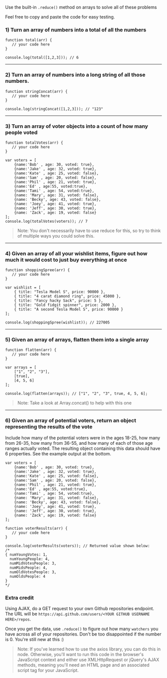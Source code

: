 Use the built-in `.reduce()` method on arrays to solve all of these problems

Feel free to copy and paste the code for easy testing.

### **1) Turn an array of numbers into a total of all the numbers**

```
function total(arr) {
   // your code here
}

console.log(total([1,2,3])); // 6

```

---

### **2) Turn an array of numbers into a long string of all those numbers.**

```
function stringConcat(arr) {
   // your code here
}

console.log(stringConcat([1,2,3])); // "123"

```

---

### **3) Turn an array of voter objects into a count of how many people voted**

```
function totalVotes(arr) {
   // your code here
}

var voters = [
    {name:'Bob' , age: 30, voted: true},
    {name:'Jake' , age: 32, voted: true},
    {name:'Kate' , age: 25, voted: false},
    {name:'Sam' , age: 20, voted: false},
    {name:'Phil' , age: 21, voted: true},
    {name:'Ed' , age:55, voted:true},
    {name:'Tami' , age: 54, voted:true},
    {name: 'Mary', age: 31, voted: false},
    {name: 'Becky', age: 43, voted: false},
    {name: 'Joey', age: 41, voted: true},
    {name: 'Jeff', age: 30, voted: true},
    {name: 'Zack', age: 19, voted: false}
];
console.log(totalVotes(voters)); // 7

```

> Note: You don't necessarily have to use reduce for this, so try to think of multiple ways you could solve this.
> 

---

### **4) Given an array of all your wishlist items, figure out how much it would cost to just buy everything at once**

```
function shoppingSpree(arr) {
   // your code here
}

var wishlist = [
    { title: "Tesla Model S", price: 90000 },
    { title: "4 carat diamond ring", price: 45000 },
    { title: "Fancy hacky Sack", price: 5 },
    { title: "Gold fidgit spinner", price: 2000 },
    { title: "A second Tesla Model S", price: 90000 }
];

console.log(shoppingSpree(wishlist)); // 227005

```

---

### **5) Given an array of arrays, flatten them into a single array**

```
function flatten(arr) {
   // your code here
}

var arrays = [
    ["1", "2", "3"],
    [true],
    [4, 5, 6]
];

console.log(flatten(arrays)); // ["1", "2", "3", true, 4, 5, 6];

```

> Note: Take a look at Array.concat() to help with this one
> 

---

### **6) Given an array of potential voters, return an object representing the results of the vote**

Include how many of the potential voters were in the ages 18-25, how many from 26-35, how many from 36-55, and how many of each of those age ranges actually voted. The resulting object containing this data should have 6 properties. See the example output at the bottom.

```
var voters = [
    {name:'Bob' , age: 30, voted: true},
    {name:'Jake' , age: 32, voted: true},
    {name:'Kate' , age: 25, voted: false},
    {name:'Sam' , age: 20, voted: false},
    {name:'Phil' , age: 21, voted: true},
    {name:'Ed' , age:55, voted:true},
    {name:'Tami' , age: 54, voted:true},
    {name: 'Mary', age: 31, voted: false},
    {name: 'Becky', age: 43, voted: false},
    {name: 'Joey', age: 41, voted: true},
    {name: 'Jeff', age: 30, voted: true},
    {name: 'Zack', age: 19, voted: false}
];

function voterResults(arr) {
   // your code here
}

console.log(voterResults(voters)); // Returned value shown below:
/*
{ numYoungVotes: 1,
  numYoungPeople: 4,
  numMidVotesPeople: 3,
  numMidsPeople: 4,
  numOldVotesPeople: 3,
  numOldsPeople: 4
}
*/

```

### **Extra credit**

Using AJAX, do a GET request to your own Github repositories endpoint. The URL will be `https://api.github.com/users/<YOUR GITHUB USERNAME HERE>/repos`.

Once you get the data, use `.reduce()` to figure out how many `watchers` you have across all of your repositories. Don't be too disappointed if the number is 0. You're still new at this :)

> Note: If you've learned how to use the axios library, you can do this in node. Otherwise, you'll want to run this code in the browser's JavaScript context and either use XMLHttpRequest or jQuery's AJAX methods, meaning you'll need an HTML page and an associated script tag for your JavaScript.
>